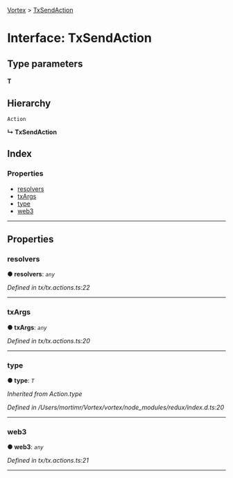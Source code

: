 [Vortex](../README.md) > [TxSendAction](../interfaces/txsendaction.md)

# Interface: TxSendAction

## Type parameters
#### T 
## Hierarchy

 `Action`

**↳ TxSendAction**

## Index

### Properties

* [resolvers](txsendaction.md#resolvers)
* [txArgs](txsendaction.md#txargs)
* [type](txsendaction.md#type)
* [web3](txsendaction.md#web3)

---

## Properties

<a id="resolvers"></a>

###  resolvers

**● resolvers**: *`any`*

*Defined in tx/tx.actions.ts:22*

___
<a id="txargs"></a>

###  txArgs

**● txArgs**: *`any`*

*Defined in tx/tx.actions.ts:20*

___
<a id="type"></a>

###  type

**● type**: *`T`*

*Inherited from Action.type*

*Defined in /Users/mortimr/Vortex/vortex/node_modules/redux/index.d.ts:20*

___
<a id="web3"></a>

###  web3

**● web3**: *`any`*

*Defined in tx/tx.actions.ts:21*

___

